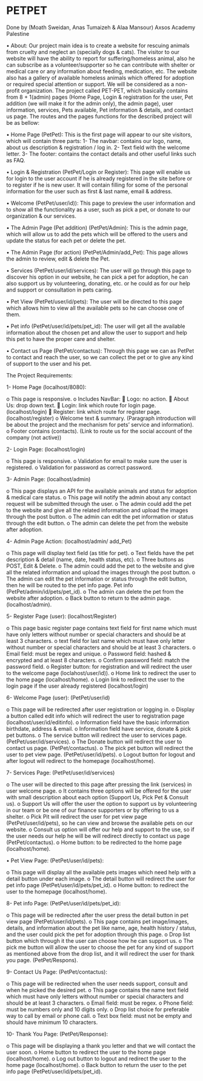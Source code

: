 # PETPET
Done by (Moath Sweidan, Anas Tumaizeh & Alaa Mansour)
Axsos Academy
Palestine

•	About:
Our project main idea is to create a website for rescuing animals from cruelty and neglect an (specially dogs & cats). The visitor to our website will have the ability to report for suffering/homeless animal, also he can subscribe as a volunteer/supporter so he can contribute with shelter or medical care or any information about feeding, medication, etc. The website also has a gallery of available homeless animals which offered for adoption or required special attention or support. We will be considered as a non-profit organization.
The project called PET-PET, which basically contains from 8 + 1(admin) pages (Home Page, Login & registration for the user, Pet addition (we will make it for the admin only), the admin page), user information, services, Pets available, Pet information & details, and contact us page. 
The routes and the pages functions for the described project will be as bellow: 

•	Home Page (PetPet): 
This is the first page will appear to our site visitors, which will contain three parts:
1-	The navbar: contains our logo, name, about us description & registration / log in.
2-	Text field with the welcome letter.
3-	The footer: contains the contact details and other useful links such as FAQ.

•	Login & Registration (PetPet/Login or Register): 
This page will enable us for login to the user account if he is already registered in the site before or to register if he is new user. It will contain filling for some of the personal information for the user such as first & last name, email & address.

•	Welcome (PetPet/user/id)):
This page to preview the user information and to show all the functionality as a user, such as pick a pet, or donate to our organization & our services.

•	The Admin Page (Pet addition) (PetPet/Admin): 
This is the admin page, which will allow us to add the pets which will be offered to the users and update the status for each pet or delete the pet.

•	The Admin Page (for action) (PetPet/Admin/add_Pet): 
This page allows the admin to review, edit & delete the Pet.

•	Services (PetPet/user/id/services):
The user will go through this page to discover his option in our website, he can pick a pet for adoption, he can also support us by volunteering, donating, etc. or he could as for our help and support or consultation in pets caring.

•	Pet View (PetPet/user/id/pets):
The user will be directed to this page which allows him to view all the available pets so he can choose one of them.

•	 Pet info (PetPet/user/id/pets/pet_id):
The user will get all the available information about the chosen pet and allow the user to support and help this pet to have the proper care and shelter.

•	Contact us Page (PetPet/contactus):
Through this page we can as PetPet to contact and reach the user, so we can collect the pet or to give any kind of support to the user and his pet.

The Project Requirements:

1-	Home Page (localhost/8080):

o	This page is responsive.
o	Includes NavBar:
	Logo: no action.
	 About Us: drop down text.
	 Login: link which route for login page. (localhost/login)
	Register: link which route for register page. (localhost/register)
o	Welcome text & summary. (Paragraph introduction will be about the project and the mechanism for pets’ service and information).
o	Footer contains (contacts). (Link to route us for the social account of the company (not active))

2-	Login Page: (localhost/login)

o	This page is responsive.
o	Validation for email to make sure the user is registered.
o	Validation for password as correct password.

3-	Admin Page: (localhost/admin)

o	This page displays an API for the available animals and status for adoption & medical care status.
o	This page will notify the admin about any contact request will be submitted through the user.
o	The admin could add the pet to the website and give all the related information and upload the images through the post button.
o	The admin can edit the pet information or status through the edit button.
o	The admin can delete the pet from the website after adoption.

4-	Admin Page Action: (localhost/admin/ add_Pet)

o	This page will display text field (as title for pet).
o	Text fields have the pet description & detail (name, date, health status, etc).
o	Three buttons as POST, Edit & Delete.
o	The admin could add the pet to the website and give all the related information and upload the images through the post button.
o	The admin can edit the pet information or status through the edit button, then he will be routed to the pet info page. Pet info (PetPet/admin/id/pets/pet_id).
o	The admin can delete the pet from the website after adoption.
o	Back button to return to the admin page. (localhost/admin).

5-	Register Page (user): (localhost/Register)

o	This page basic register page contains text field for first name which must have only letters without number or special characters and should be at least 3 characters.
o	text field for last name which must have only letter without number or special characters and should be at least 3 characters.
o	Email field: must be regex and unique.
o	Password field: hashed & encrypted and at least 8 characters.
o	Confirm password field: match the password field.
o	Register button: for registration and will redirect the user to the welcome page (loclahost/user/id)).
o	Home link to redirect the user to the home page (localhost/home).
o	Login link to redirect the user to the login page if the user already registered (localhost/login)

6-	Welcome Page (user): (PetPet/user/id)

o	This page will be redirected after user registration or logging in.
o	Display a button called edit info which will redirect the user to registration page (localhost/user/id/editinfo).
o	Information field have the basic information birthdate, address & email.
o	Information field have service, donate & pick pet buttons.
o	The service button will redirect the user to services page. (PetPet/user/id/services).
o	The Donate button will redirect the user to contact us page. (PetPet/contactus).
o	The pick pet button will redirect the user to pet view page. (PetPet/user/id/pets).
o	Logout button for logout and after logout will redirect to the homepage (localhost/home).

7-	 Services Page: (PetPet/user/id/services)

o	The user will be directed to this page after pressing the link (services) in user welcome page.
o	It contains three options will be offered for the user with small description about each option (Support Us, Pick Pet & Consult us).
o	Support Us will offer the user the option to support us by volunteering in our team or be one of our finance supporters or by offering to us a shelter.
o	Pick Pit will redirect the user for pet view page (PetPet/user/id/pets), so he can view and browse the available pets on our website.
o	Consult us option will offer our help and support to the use, so if the user needs our help he will be will redirect directly to contact us page (PetPet/contactus).
o	Home button: to be redirected to the home page (localhost/home).

•	Pet View Page: (PetPet/user/id/pets):

o	This page will display all the available pets images which need help with a detail button under each image.
o	The detail button will redirect the user for pet info page (PetPet/user/id/pets/pet_id).
o	Home button: to redirect the user to the homepage (localhost/home).

8-	Pet info Page: (PetPet/user/id/pets/pet_id):

o	This page will be redirected after the user press the detail button in pet view page (PetPet/user/id/pets).
o	This page contains pet image/images, details, and information about the pet like name, age, health history / status, and the user could pick the pet for adoption through this page.
o	Drop list button which through it the user can choose how he can support us.
o	The pick me button will allow the user to choose the pet for any kind of support as mentioned above from the drop list, and it will redirect the user for thank you page. (PetPet/Respons).

9-	Contact Us Page: (PetPet/contactus):

o	This page will be redirected when the user needs support, consult and when he picked the desired pet.
o	This page contains the name text field which must have only letters without number or special characters and should be at least 3 characters.
o	Email field: must be regex.
o	Phone field: must be numbers only and 10 digits only.
o	Drop list choice for preferable way to call by email or phone call.
o	Text box field: must not be empty and should have minimum 10 characters.

10-	Thank You Page: (PetPet/Response):

o	This page will be displaying a thank you letter and that we will contact the user soon.
o	Home button to redirect the user to the home page (localhost/home).
o	Log out button to logout and redirect the user to the home page (localhost/home).
o	Back button to return the user to the pet info page (PetPet/user/id/pets/pet_id).

